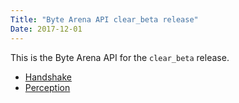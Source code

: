 ```yaml
---
Title: "Byte Arena API clear_beta release"
Date: 2017-12-01
---
```


This is the Byte Arena API for the `clear_beta` release.

* [Handshake](handshake)
* [Perception](perception)